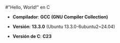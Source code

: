 #"Hello, World!" en C

- **Compilador**: **GCC (GNU Compiler Collection)**

- **Versión**: **13.3.0** (Ubuntu 13.3.0-6ubuntu2~24.04)

- **Versión de C**: **C23**
